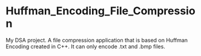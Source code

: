 # Huffman_Encoding_File_Compression
My DSA project. A file compression application that is based on Huffman Encoding created in C++. It can only encode .txt and .bmp files.
